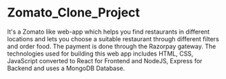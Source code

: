 # Zomato_Clone_Project
It's a Zomato like web-app which helps you find restaurants in different locations and lets you choose a suitable restaurant through different filters and order food. The payment is done through the Razorpay gateway.
The technologies used for building this web app includes HTML, CSS, JavaScript converted to React for Frontend and NodeJS, Express for Backend and uses a MongoDB Database.
